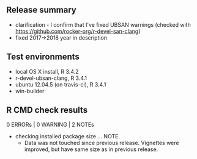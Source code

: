 ## Release summary

* clarification - I confirm that I've fixed UBSAN warnings (checked with https://github.com/rocker-org/r-devel-san-clang)
* fixed 2017->2018 year in description

## Test environments

* local OS X install, R 3.4.2
* r-devel-ubsan-clang, R 3.4.1
* ubuntu 12.04.5 (on travis-ci), R 3.4.1
* win-builder

## R CMD check results

0 ERRORs | 0 WARNING | 2 NOTEs

* checking installed package size ... NOTE. 
    - Data was not touched since previous release. Vignettes were improved, 
    but have same size as in previous release.
